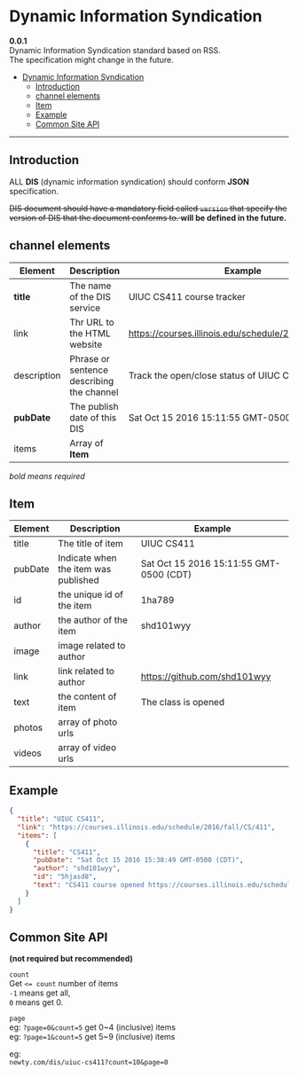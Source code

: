 # Dynamic Information Syndication
**0.0.1**  
Dynamic Information Syndication standard based on RSS.  
The specification might change in the future.  


<!-- toc orderedList:0 -->

- [Dynamic Information Syndication](#dynamic-information-syndication)
	- [Introduction](#introduction)
	- [channel elements](#channel-elements)
	- [Item](#item)
	- [Example](#example)
	- [Common Site API](#common-site-api)

<!-- tocstop -->


---

## Introduction  

ALL **DIS** (dynamic information syndication) should conform **JSON** specification.  

<strike> DIS document should have a mandatory field called `version` that specify the version of DIS that the document conforms to. </strike> **will be defined in the future.**  

## channel elements   
| Element  | Description | Example |  
|---|---|---|
| **title** | The name of the DIS service | UIUC CS411 course tracker |
| link | Thr URL to the HTML website | https://courses.illinois.edu/schedule/2016/fall/CS/411 |  
| description | Phrase or sentence describing the channel | Track the open/close status of UIUC CS411 |  
| **pubDate** | The publish date of this DIS | Sat Oct 15 2016 15:11:55 GMT-0500 (CDT) |
| items | Array of **Item** ||  

*bold means required*

## Item
| Element | Description | Example |
|---|---|---|
| title | The title of item | UIUC CS411 |  
| pubDate | Indicate when the item was published | Sat Oct 15 2016 15:11:55 GMT-0500 (CDT) |
| id | the unique id of the item | 1ha789 |
| author | the author of the item | shd101wyy |
| image | image related to author | |    
| link | link related to author | https://github.com/shd101wyy |
| text | the content of item | The class is opened |  
| photos | array of photo urls | |  
| videos | array of video urls | |  

## Example  
```json
{
  "title": "UIUC CS411",
  "link": "https://courses.illinois.edu/schedule/2016/fall/CS/411",
  "items": [
    {
      "title": "CS411",
      "pubDate": "Sat Oct 15 2016 15:38:49 GMT-0500 (CDT)",
      "author": "shd101wyy",
      "id": "5hjasd8",
      "text": "CS411 course opened https://courses.illinois.edu/schedule/2016/fall/CS/411"  
    }
  ]
}
```

## Common Site API
**(not required but recommended)**  

`count`  
Get `<= count` number of items    
`-1` means get all,  
`0` means get 0.

`page`  
eg: `?page=0&count=5` get 0~4 (inclusive) items  
eg: `?page=1&count=5` get 5~9 (inclusive) items  

eg:  
`newty.com/dis/uiuc-cs411?count=10&page=0`  
